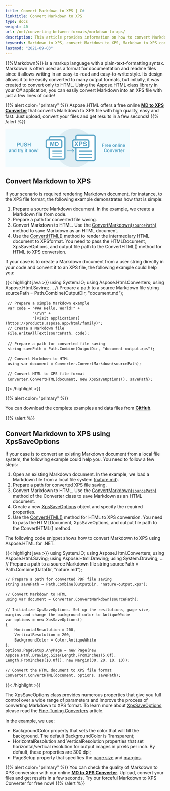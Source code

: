 ```yaml
---
title: Convert Markdown to XPS | C#
linktitle: Convert Markdown to XPS
type: docs
weight: 40
url: /net/converting-between-formats/markdown-to-xps/
description: This article provides information on how to convert Markdown to XPS using the Aspose.HTML API. You will learn about the supported Markdown to XPS conversion scenarios and consider examples to illustrate them.  
keywords: Markdown to XPS, convert Markdown to XPS, Markdown to XPS conversion, Markdown to XPS converter
lastmod: "2021-09-03"
---
```


<link href="./../../style.css" rel="stylesheet" type="text/css" />

{{%Markdown%}} is a markup language with a plain-text-formatting syntax. Markdown is often used as a format for documentation and readme files since it allows writing in an easy-to-read and easy-to-write style. Its design allows it to be easily converted to many output formats, but initially, it was created to convert only to HTML. Using the Aspose.HTML class library in your C# application, you can easily convert Markdown into an XPS file with just a few lines of code!

{{% alert color="primary" %}}
Aspose.HTML offers a free online <a href="https://products.aspose.app/html/en/conversion/md-to-xps" target="_blank">**MD to XPS Converter**</a> that converts Markdown to XPS file with high quality, easy and fast. Just upload, convert your files and get results in a few seconds!
{{% /alert %}}

<a href="https://products.aspose.app/html/en/conversion/md-to-xps" target="_blank">![Text "Banner MD to XPS Converter"](md-to-xps.png#center)</a>

## **Convert Markdown to XPS**

If your scenario is required rendering Markdown document, for instance, to the XPS file format, the following example demonstrates how that is simple: 

1. Prepare a source Markdown document. In the example, we create a Markdown file from code. 
1. Prepare a path for converted file saving. 
1. Convert Markdown to HTML. Use the [ConvertMarkdown(`sourcePath`)](https://apireference.aspose.com/html/net/aspose.html.converters.converter/convertmarkdown/methods/4) method to save Markdown as an HTML document. 
1. Use the [ConvertHTML()](https://apireference.aspose.com/html/net/aspose.html.converters.converter/converthtml/methods/9) method to render the intermediary HTML document to XPSformat. You need to pass the HTMLDocument, XpsSaveOptions, and output file path to the ConvertHTML() method for HTML to XPS conversion.

If your case is to create a Markdown document from a user string directly in your code and convert it to an XPS file, the following example could help you: 

{{< highlight java >}}
using System.IO;
using Aspose.Html.Converters;
using Aspose.Html.Saving;
...
    // Prepare a path to a source Markdown file
     string sourcePath = Path.Combine(OutputDir, "document.md");

     // Prepare a simple Markdown example
     var code = "### Hello, World!" +
                "\r\n" +
                "[visit applications](https://products.aspose.app/html/family)";
     // Create a Markdown file
     File.WriteAllText(sourcePath, code);
    
     // Prepare a path for converted file saving 
     string savePath = Path.Combine(OutputDir, "document-output.xps");
    
     // Convert Markdown to HTML 
     using var document = Converter.ConvertMarkdown(sourcePath);
    
     // Convert HTML to XPS file format
     Converter.ConvertHTML(document, new XpsSaveOptions(), savePath);
{{< /highlight >}}


{{% alert color="primary" %}} 

You can download the complete examples and data files from [**GitHub**](https://github.com/aspose-html/Aspose.HTML-Documentation/tree/main/content/tests-net).

{{% /alert %}}

## **Convert Markdown to XPS using XpsSaveOptions**
If your case is to convert an existing Markdown document from a local file system, the following example could help you. You need to follow a few steps:

1. Open an existing Markdown document. In the example, we load a Markdown file from a local file system ([nature.md](https://github.com/aspose-html/Aspose.HTML-Documentation/blob/main/content/tests-net/tests-data/nature.md)). 
1. Prepare a path for converted XPS file saving. 
1. Convert Markdown to HTML. Use the [ConvertMarkdown(`sourcePath`)](https://apireference.aspose.com/html/net/aspose.html.converters.converter/convertmarkdown/methods/4) method of the Converter class to save Markdown as an HTML document. 
1. Create a new [XpsSaveOptions](https://apireference.aspose.com/html/net/aspose.html.saving/xpssaveoptions) object and specify the required properties.
1. Use the [ConvertHTML()](https://apireference.aspose.com/html/net/aspose.html.converters.converter/converthtml/methods/9) method for HTML to XPS conversion. You need to pass the HTMLDocument, XpsSaveOptions, and output file path to the ConvertHTML() method.

The following code snippet shows how to convert Markdown to XPS using Aspose.HTML for .NET.

{{< highlight java >}}
using System.IO;
using Aspose.Html.Converters;
using Aspose.Html.Saving;
using Aspose.Html.Drawing;
using System.Drawing;
...
    // Prepare a path to a source Markdown file
    string sourcePath = Path.Combine(DataDir, "nature.md");

    // Prepare a path for converted PDF file saving 
    string savePath = Path.Combine(OutputDir, "nature-output.xps");
    
    // Convert Markdown to HTML
    using var document = Converter.ConvertMarkdown(sourcePath);
    
    // Initialize XpsSaveOptions. Set up the resilutions, page-size, margins and change the background color to AntiqueWhite 
    var options = new XpsSaveOptions()
    {
        HorizontalResolution = 200,
        VerticalResolution = 200,
        BackgroundColor = Color.AntiqueWhite
    };
    options.PageSetup.AnyPage = new Page(new Aspose.Html.Drawing.Size(Length.FromInches(5.0f), Length.FromInches(10.0f)), new Margin(30, 20, 10, 10));
    
    // Convert the HTML document to XPS file format
    Converter.ConvertHTML(document, options, savePath);
{{< /highlight >}}

The XpsSaveOptions class provides numerous properties that give you full control over a wide range of parameters and improve the process of converting Markdown to XPS format. To learn more about [XpsSaveOptions](https://apireference.aspose.com/html/net/aspose.html.saving/xpssaveoptions), please read the [Fine-Tuning Converters](/html/net/converting-between-formats/fine-tuning-converters/) article.

In the example, we use:

 - BackgroundColor property that sets the color that will fill the background. The default BackgroundColor is Transparent;
 - HorizontalResolution and VerticalResolution properties that set horizontal/vertical resolution for output images in pixels per inch. By default, these properties are 300 dpi;
 - PageSetup property that specifies the [page size](https://apireference.aspose.com/html/net/aspose.html.rendering/renderingoptions/properties/pagesetup) and [margins](https://apireference.aspose.com/html/net/aspose.html.drawing/page/properties/margin).

{{% alert color="primary" %}} 
You can check the quality of Markdown to XPS conversion with our online [**MD to XPS Converter**](https://products.aspose.app/html/en/conversion/md-to-xps). Upload, convert your files and get results in a few seconds. Try our forceful Markdown to XPS Converter for free now!
{{% /alert %}}

